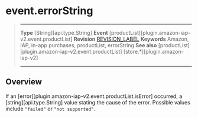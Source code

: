 # event.errorString

> --------------------- ------------------------------------------------------------------------------------------
> __Type__              [String][api.type.String]
> __Event__             [productList][plugin.amazon-iap-v2.event.productList]
> __Revision__          [REVISION_LABEL](REVISION_URL)
> __Keywords__          Amazon, IAP, in-app purchases, productList, errorString
> __See also__			[productList][plugin.amazon-iap-v2.event.productList]
>						[store.*][plugin.amazon-iap-v2]
> --------------------- ------------------------------------------------------------------------------------------

## Overview

If an [error][plugin.amazon-iap-v2.event.productList.isError] occurred, a [string][api.type.String] value stating the cause of the error. Possible values include `"failed"` or <nobr>`"not supported"`</nobr>.
